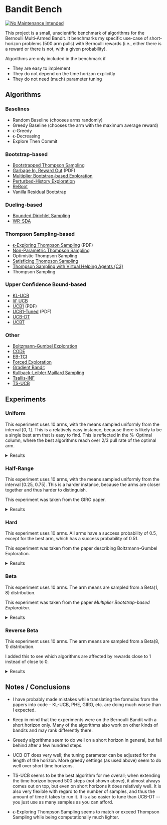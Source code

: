# Bandit Bench

[![No Maintenance Intended](http://unmaintained.tech/badge.svg)](http://unmaintained.tech/)

This project is a small, unscientific benchmark of algorithms for the Bernoulli
Multi-Armed Bandit. It benchmarks my specific use-case of short-horizon problems
(500 arm pulls) with Bernoulli rewards (i.e., either there is a reward or there
is not, with a given probability).

Algorithms are only included in the benchmark if

- They are easy to implement
- They do not depend on the time horizon explicitly
- They do not need (much) parameter tuning

## Algorithms

### Baselines

- Random Baseline (chooses arms randomly)
- Greedy Baseline (chooses the arm with the maximum average reward)
- ϵ-Greedy
- ϵ-Decreasing
- Explore Then Commit

### Bootstrap-based

- [Bootstrapped Thompson Sampling](https://arxiv.org/abs/1410.4009)
- [Garbage In, Reward Out](http://proceedings.mlr.press/v97/kveton19a/kveton19a.pdf) (PDF)
- [Multiplier Bootstrap-based Exploration](https://arxiv.org/abs/2302.01543)
- [Perturbed-History Exploration](https://arxiv.org/abs/1902.10089)
- [ReBoot](https://arxiv.org/abs/2002.08436)
- Vanilla Residual Bootstrap

### Dueling-based

- [Bounded Dirichlet Sampling](https://arxiv.org/abs/2111.09724)
- [WR-SDA](https://arxiv.org/abs/2010.14323)

### Thompson Sampling-based

- [ϵ-Exploring Thompson Sampling](https://proceedings.mlr.press/v202/jin23b/jin23b.pdf) (PDF)
- [Non-Parametric Thompson Sampling](https://proceedings.mlr.press/v117/riou20a.html)
- Optimistic Thompson Sampling
- [Satisficing Thompson Sampling](https://arxiv.org/abs/1704.09028)
- [Thompson Sampling with Virtual Helping Agents (C3)](https://arxiv.org/abs/2209.08197)
- Thompson Sampling

### Upper Confidence Bound-based

- [KL-UCB](https://arxiv.org/abs/1102.2490)
- [lil' UCB](https://arxiv.org/abs/1312.7308)
- [UCB1](https://homes.di.unimi.it/~cesabian/Pubblicazioni/ml-02.pdf) (PDF)
- [UCB1-Tuned](https://homes.di.unimi.it/~cesabian/Pubblicazioni/ml-02.pdf) (PDF)
- [UCB-DT](https://arxiv.org/abs/2110.02690)
- [UCBT](https://arxiv.org/abs/2102.05263)

### Other

- [Boltzmann-Gumbel Exploration](https://arxiv.org/abs/1705.10257)
- [CODE](https://arxiv.org/abs/2310.14751)
- [EB-TCI](https://arxiv.org/abs/2206.05979)
- [Forced Exploration](https://arxiv.org/abs/2312.07285)
- [Gradient Bandit](https://arxiv.org/abs/2402.17235)
- [Kullback-Leibler Maillard Sampling](https://arxiv.org/abs/2304.14989)
- [Tsallis-INF](https://arxiv.org/abs/1807.07623)
- [TS-UCB](https://arxiv.org/abs/2006.06372)

## Experiments

### Uniform

This experiment uses 10 arms, with the means sampled uniformly from the interval
[0, 1]. This is a relatively easy instance, because there is likely to be a
single best arm that is easy to find. This is reflected in the %-Optimal column,
where the best algorithms reach over 2/3 pull rate of the optimal arm.

<details>
<summary>Results</summary>

<!-- `> cat uniform.md` -->
<!-- BEGIN mdsh -->
| Algorithm                                                   | %-Optimal | Regret (Mean) | Regret (Median Absolute Deviation) |  Time  |
| ----------------------------------------------------------- | --------: | ------------: | ---------------------------------: | :----: |
| TS-UCB (100 samples)                                        |     72.02 |       16.8866 |                             3.3722 | 68.31s |
| TS-UCB (10 samples)                                         |     72.48 |       17.2679 |                             3.7317 | 6.99s  |
| UCB-DT (γ=1.00)                                             |     69.93 |       18.1466 |                             2.5287 | 2.42s  |
| UCB-DT (γ=0.95)                                             |     72.44 |       18.1946 |                             2.4725 | 2.42s  |
| UCB-DT (γ=0.75)                                             |     72.50 |       18.1962 |                             2.5172 | 2.41s  |
| UCB-DT (γ=0.90)                                             |     72.42 |       18.2016 |                             2.4807 | 2.45s  |
| CODE (δ=0.990)                                              |     68.91 |       18.9329 |                             2.9569 | 0.35s  |
| TS-UCB (1 samples)                                          |     71.83 |       19.5545 |                             5.3564 | 1.00s  |
| Greedy                                                      |     66.26 |       19.7129 |                             2.5470 | 0.08s  |
| ϵ-Decreasing (ϵ=0.990)                                      |     66.35 |       20.7765 |                             2.7735 | 0.14s  |
| Thompson Sampling with Virtual Helping Agents (Combiner C3) |     63.16 |       21.1041 |                             6.1932 | 23.75s |
| ϵ-Greedy (ϵ=0.010)                                          |     66.18 |       21.1769 |                             2.8588 | 0.08s  |
| ϵ-Decreasing (ϵ=0.900)                                      |     66.48 |       21.2824 |                             2.8492 | 0.15s  |
| ϵ-Greedy (ϵ=0.020)                                          |     65.99 |       22.7752 |                             3.1672 | 0.11s  |
| ϵ-Decreasing (ϵ=0.700)                                      |     66.55 |       23.6847 |                             3.3687 | 0.13s  |
| WR-SDA                                                      |     66.87 |       23.8280 |                             5.0922 | 1.60s  |
| Optimistic Thompson Sampling                                |     68.80 |       25.6235 |                             7.1784 | 0.89s  |
| ϵ-Greedy (ϵ=0.050)                                          |     65.45 |       27.3929 |                             4.0210 | 0.11s  |
| ϵ-Exploring Thompson Sampling                               |     62.82 |       27.9018 |                             9.2377 | 0.13s  |
| UCBT                                                        |     65.40 |       28.7984 |                             4.0759 | 0.09s  |
| Thompson Sampling                                           |     66.16 |       28.8956 |                             7.1444 | 0.59s  |
| Satisficing Thompson Sampling (ϵ=0.005)                     |     65.94 |       29.0318 |                             7.1008 | 0.85s  |
| Satisficing Thompson Sampling (ϵ=0.010)                     |     65.61 |       29.3229 |                             7.0179 | 0.94s  |
| KL-UCB                                                      |     66.78 |       29.6304 |                             7.3837 | 7.41s  |
| ReBoot (r=0.25)                                             |     61.18 |       30.3599 |                             5.2731 | 0.22s  |
| CODE (δ=0.900)                                              |     54.94 |       30.6423 |                             6.5536 | 0.35s  |
| ϵ-Decreasing (ϵ=0.500)                                      |     65.55 |       31.3306 |                             4.6232 | 0.13s  |
| UCB1-Tuned                                                  |     62.03 |       31.6747 |                             3.6906 | 0.24s  |
| Vanilla Residual Bootstrap (init=0)                         |     59.99 |       33.1442 |                             5.4073 | 0.16s  |
| Non-Parametric Thompson Sampling                            |     63.70 |       33.7962 |                             7.1820 | 4.21s  |
| ReBoot (r=0.50)                                             |     58.58 |       34.0829 |                             5.9224 | 0.28s  |
| Bounded Dirichlet Sampling                                  |     63.86 |       34.1647 |                             7.1345 | 2.31s  |
| Satisficing Thompson Sampling (ϵ=0.050)                     |     57.19 |       35.0506 |                             6.7983 | 0.91s  |
| ϵ-Greedy (ϵ=0.100)                                          |     63.98 |       35.8380 |                             5.3322 | 0.11s  |
| Multiplier Bootstrap-based Exploration                      |     60.70 |       36.1612 |                             4.2418 | 5.72s  |
| Kullback-Leibler Maillard Sampling                          |     59.67 |       37.5162 |                             8.3979 | 0.49s  |
| Perturbed-History Exploration (a=1.1)                       |     56.96 |       37.8929 |                             5.6711 | 0.78s  |
| Garbage In, Reward Out (a=0.10)                             |     57.65 |       38.7302 |                             5.2772 | 0.90s  |
| Vanilla Residual Bootstrap (init=1)                         |     59.43 |       40.6304 |                             4.7837 | 0.21s  |
| Bootstrapped Thompson Sampling (J=500)                      |     40.59 |       41.9370 |                            21.7066 | 4.28s  |
| Bootstrapped Thompson Sampling (J=1000)                     |     40.88 |       41.9668 |                            21.1936 | 8.30s  |
| Bootstrapped Thompson Sampling (J=100)                      |     40.77 |       42.3584 |                            21.7453 | 1.05s  |
| Bootstrapped Thompson Sampling (J=10)                       |     39.55 |       42.8224 |                            21.8677 | 0.38s  |
| Satisficing Thompson Sampling (ϵ=0.100)                     |     44.13 |       44.2992 |                            10.4673 | 0.96s  |
| lil' UCB (δ=0.100)                                          |     52.19 |       44.8365 |                             5.5606 | 0.27s  |
| Tsallis-INF                                                 |     54.25 |       46.4787 |                             5.9697 | 1.00s  |
| Forced Exploration                                          |     62.89 |       46.6666 |                             6.2607 | 0.08s  |
| ReBoot (r=0.90)                                             |     52.24 |       47.2795 |                             6.7367 | 0.27s  |
| Garbage In, Reward Out (a=0.33)                             |     51.74 |       49.2706 |                             5.5459 | 1.16s  |
| Vanilla Residual Bootstrap (init=5)                         |     55.69 |       50.7442 |                             6.1208 | 0.21s  |
| ReBoot (r=1.00)                                             |     49.90 |       51.8800 |                             6.7533 | 0.26s  |
| EB-TCI                                                      |     42.82 |       55.0174 |                            15.7714 | 0.31s  |
| Perturbed-History Exploration (a=2.1)                       |     47.44 |       56.5448 |                             6.0521 | 0.91s  |
| ETC (m=10)                                                  |     47.32 |       56.6956 |                            11.0554 | 0.14s  |
| lil' UCB (δ=0.010)                                          |     44.08 |       62.1486 |                             6.5312 | 0.28s  |
| Garbage In, Reward Out (a=1.00)                             |     43.03 |       66.4802 |                             6.9482 | 1.15s  |
| Boltzmann-Gumbel Exploration                                |     43.87 |       68.9250 |                             6.5817 | 0.42s  |
| ReBoot (r=1.50)                                             |     40.44 |       72.1794 |                             8.1305 | 0.26s  |
| lil' UCB (δ=0.001)                                          |     39.18 |       73.8291 |                             8.0325 | 0.25s  |
| ETC (m=5)                                                   |     27.93 |       78.7963 |                            24.1796 | 0.14s  |
| ReBoot (r=1.70)                                             |     37.41 |       79.4522 |                             8.9230 | 0.25s  |
| ϵ-Decreasing (ϵ=0.200)                                      |     50.82 |       81.7548 |                            11.1762 | 0.11s  |
| ETC (m=20)                                                  |     49.52 |       85.1694 |                            11.9964 | 0.14s  |
| UCB1                                                        |     34.52 |       86.8474 |                            10.2054 | 0.15s  |
| ReBoot (r=2.10)                                             |     32.31 |       92.8131 |                            10.7156 | 0.26s  |
| ETC (m=3)                                                   |     22.30 |       98.5252 |                            27.0722 | 0.13s  |
| ETC (m=25)                                                  |     41.95 |      105.2629 |                            14.8396 | 0.14s  |
| ETC (m=2)                                                   |     20.21 |      110.5641 |                            26.8868 | 0.10s  |
| Gradient Bandit                                             |     30.32 |      110.7043 |                            17.1641 | 0.37s  |
| Gradient Bandit (with baseline)                             |     31.34 |      113.5984 |                            11.7063 | 0.42s  |
| ϵ-Decreasing (ϵ=0.100)                                      |     35.59 |      127.2145 |                            17.7947 | 0.07s  |
| CODE (δ=0.050)                                              |     10.94 |      187.9726 |                            24.8420 | 0.36s  |
| Random                                                      |     10.01 |      204.0160 |                            30.3495 | 0.01s  |
<!-- END mdsh -->

</details>

### Half-Range

This experiment uses 10 arms, with the means sampled uniformly from the interval
\[0.25, 0.75\]. This is a harder instance, because the arms are closer together
and thus harder to distinguish.

This experiment was taken from the GIRO paper.

<details>
<summary>Results</summary>

<!-- `> cat half_range.md` -->
<!-- BEGIN mdsh -->
| Algorithm                                                   | %-Optimal | Regret (Mean) | Regret (Median Absolute Deviation) |  Time  |
| ----------------------------------------------------------- | --------: | ------------: | ---------------------------------: | :----: |
| UCB-DT (γ=0.90)                                             |     43.02 |       25.6120 |                             7.2004 | 2.48s  |
| UCB-DT (γ=0.95)                                             |     43.00 |       25.6319 |                             7.1816 | 2.51s  |
| UCB-DT (γ=0.75)                                             |     43.05 |       25.6700 |                             7.2075 | 2.46s  |
| Thompson Sampling with Virtual Helping Agents (Combiner C3) |     44.11 |       26.7250 |                             8.7506 | 11.42s |
| TS-UCB (100 samples)                                        |     45.02 |       26.9097 |                             6.2137 | 72.87s |
| CODE (δ=0.990)                                              |     39.41 |       27.7728 |                            10.1499 | 0.34s  |
| TS-UCB (10 samples)                                         |     44.55 |       27.9363 |                             5.9386 | 8.19s  |
| UCB-DT (γ=1.00)                                             |     38.52 |       28.0522 |                             9.8213 | 2.44s  |
| ϵ-Decreasing (ϵ=0.990)                                      |     38.24 |       28.1487 |                             9.6145 | 0.14s  |
| Greedy                                                      |     37.83 |       28.2076 |                             9.9996 | 0.08s  |
| ϵ-Decreasing (ϵ=0.900)                                      |     38.32 |       28.3069 |                             9.4761 | 0.13s  |
| ϵ-Decreasing (ϵ=0.700)                                      |     39.35 |       28.3077 |                             8.7988 | 0.14s  |
| ϵ-Greedy (ϵ=0.010)                                          |     38.03 |       28.4793 |                             9.7905 | 0.08s  |
| ϵ-Greedy (ϵ=0.020)                                          |     38.36 |       28.6900 |                             9.4808 | 0.11s  |
| ϵ-Greedy (ϵ=0.050)                                          |     39.46 |       29.3486 |                             8.7084 | 0.11s  |
| Bootstrapped Thompson Sampling (J=10)                       |     38.57 |       29.4073 |                            13.9756 | 0.36s  |
| ϵ-Decreasing (ϵ=0.500)                                      |     40.91 |       29.4333 |                             7.5048 | 0.13s  |
| ϵ-Exploring Thompson Sampling                               |     40.14 |       30.7659 |                             8.9988 | 0.14s  |
| Bootstrapped Thompson Sampling (J=500)                      |     38.36 |       30.8943 |                            13.6813 | 4.24s  |
| Bootstrapped Thompson Sampling (J=100)                      |     38.23 |       30.9704 |                            13.6387 | 1.05s  |
| Bootstrapped Thompson Sampling (J=1000)                     |     37.93 |       31.2238 |                            13.7505 | 8.29s  |
| ϵ-Greedy (ϵ=0.100)                                          |     40.16 |       31.5381 |                             7.6639 | 0.11s  |
| TS-UCB (1 samples)                                          |     41.21 |       31.8313 |                             6.2230 | 0.89s  |
| UCBT                                                        |     41.92 |       32.0754 |                             5.3843 | 0.10s  |
| Forced Exploration                                          |     41.72 |       33.1699 |                             5.7046 | 0.08s  |
| WR-SDA                                                      |     37.74 |       34.3702 |                             7.8470 | 2.47s  |
| CODE (δ=0.900)                                              |     35.87 |       35.7202 |                            11.4984 | 0.36s  |
| UCB1-Tuned                                                  |     38.36 |       36.0304 |                             5.8517 | 0.25s  |
| ReBoot (r=0.25)                                             |     35.81 |       36.8892 |                             8.1828 | 0.19s  |
| Vanilla Residual Bootstrap (init=0)                         |     35.10 |       38.0391 |                             7.9288 | 0.17s  |
| Optimistic Thompson Sampling                                |     36.78 |       38.4207 |                             7.1289 | 0.85s  |
| Multiplier Bootstrap-based Exploration                      |     36.05 |       38.7066 |                             7.0003 | 5.70s  |
| ReBoot (r=0.50)                                             |     34.21 |       39.5480 |                             8.2009 | 0.23s  |
| ETC (m=10)                                                  |     33.45 |       40.0881 |                            11.7950 | 0.13s  |
| Thompson Sampling                                           |     35.01 |       40.5420 |                             7.5125 | 0.60s  |
| Satisficing Thompson Sampling (ϵ=0.005)                     |     34.96 |       40.5786 |                             7.5540 | 0.85s  |
| Satisficing Thompson Sampling (ϵ=0.010)                     |     34.87 |       40.6461 |                             7.5447 | 0.90s  |
| Garbage In, Reward Out (a=0.10)                             |     33.73 |       42.0945 |                             7.6013 | 1.09s  |
| Perturbed-History Exploration (a=1.1)                       |     33.49 |       42.3004 |                             7.7267 | 0.81s  |
| KL-UCB                                                      |     34.54 |       42.7149 |                             6.2245 | 7.75s  |
| EB-TCI                                                      |     30.56 |       42.8317 |                             9.3319 | 0.35s  |
| Satisficing Thompson Sampling (ϵ=0.050)                     |     32.52 |       43.1108 |                             8.0902 | 0.92s  |
| Non-Parametric Thompson Sampling                            |     33.09 |       43.6865 |                             7.5605 | 4.27s  |
| Vanilla Residual Bootstrap (init=1)                         |     32.88 |       43.7710 |                             7.4509 | 0.21s  |
| Bounded Dirichlet Sampling                                  |     32.79 |       44.7466 |                             7.9659 | 2.58s  |
| Tsallis-INF                                                 |     32.35 |       45.6862 |                             8.4068 | 1.06s  |
| lil' UCB (δ=0.100)                                          |     31.70 |       46.4287 |                             6.7023 | 0.28s  |
| Kullback-Leibler Maillard Sampling                          |     29.69 |       47.8324 |                             8.4744 | 0.50s  |
| Satisficing Thompson Sampling (ϵ=0.100)                     |     27.45 |       48.1450 |                            10.2207 | 0.96s  |
| Garbage In, Reward Out (a=0.33)                             |     30.11 |       48.1458 |                             8.0648 | 1.24s  |
| ReBoot (r=0.90)                                             |     29.34 |       48.4181 |                             8.4845 | 0.25s  |
| ϵ-Decreasing (ϵ=0.200)                                      |     33.79 |       49.1413 |                             7.5396 | 0.12s  |
| ETC (m=5)                                                   |     21.32 |       50.0278 |                            17.6885 | 0.13s  |
| ReBoot (r=1.00)                                             |     27.89 |       50.9352 |                             8.6898 | 0.25s  |
| ETC (m=20)                                                  |     31.24 |       51.1732 |                             8.6350 | 0.13s  |
| Perturbed-History Exploration (a=2.1)                       |     27.91 |       52.2188 |                             8.4423 | 0.96s  |
| Vanilla Residual Bootstrap (init=5)                         |     28.26 |       53.2834 |                             8.4062 | 0.21s  |
| ETC (m=25)                                                  |     32.18 |       56.3820 |                             8.2546 | 0.14s  |
| lil' UCB (δ=0.010)                                          |     25.83 |       56.9410 |                             8.2814 | 0.28s  |
| Garbage In, Reward Out (a=1.00)                             |     25.12 |       57.7304 |                             9.1152 | 1.17s  |
| Boltzmann-Gumbel Exploration                                |     25.61 |       58.0539 |                             8.8928 | 0.31s  |
| ReBoot (r=1.50)                                             |     22.85 |       61.0890 |                             9.6647 | 0.24s  |
| lil' UCB (δ=0.001)                                          |     22.85 |       62.7995 |                             9.1698 | 0.25s  |
| ReBoot (r=1.70)                                             |     21.38 |       64.4112 |                            10.0761 | 0.24s  |
| UCB1                                                        |     20.42 |       68.0927 |                            10.1489 | 0.16s  |
| ϵ-Decreasing (ϵ=0.100)                                      |     24.60 |       68.8686 |                             9.8576 | 0.07s  |
| ReBoot (r=2.10)                                             |     19.16 |       69.7726 |                            10.8419 | 0.24s  |
| ETC (m=3)                                                   |     15.41 |       69.9994 |                            18.3348 | 0.13s  |
| Gradient Bandit                                             |     19.00 |       75.4704 |                            12.4808 | 0.37s  |
| Gradient Bandit (with baseline)                             |     18.51 |       77.0723 |                            10.7145 | 0.43s  |
| ETC (m=2)                                                   |     15.27 |       80.4676 |                            18.0151 | 0.10s  |
| Random                                                      |     10.01 |      102.0080 |                            15.1748 | 0.02s  |
| CODE (δ=0.050)                                              |     10.00 |      102.0185 |                            14.8649 | 0.36s  |
<!-- END mdsh -->

</details>

### Hard

This experiment uses 10 arms. All arms have a success probability of 0.5, except
for the best arm, which has a success probability of 0.51.

This experiment was taken from the paper describing Boltzmann-Gumbel Exploration.

<details>
<summary>Results</summary>

<!-- `> cat hard.md` -->
<!-- BEGIN mdsh -->
| Algorithm                                                   | %-Optimal | Regret (Mean) | Regret (Median Absolute Deviation) |  Time  |
| ----------------------------------------------------------- | --------: | ------------: | ---------------------------------: | :----: |
| Greedy                                                      |     17.00 |        4.1498 |                             0.1100 | 0.08s  |
| ϵ-Decreasing (ϵ=0.990)                                      |     16.90 |        4.1552 |                             0.1000 | 0.15s  |
| ϵ-Decreasing (ϵ=0.900)                                      |     16.80 |        4.1598 |                             0.1000 | 0.14s  |
| ϵ-Greedy (ϵ=0.010)                                          |     16.64 |        4.1682 |                             0.1000 | 0.08s  |
| ϵ-Decreasing (ϵ=0.700)                                      |     16.29 |        4.1854 |                             0.1000 | 0.14s  |
| ϵ-Greedy (ϵ=0.020)                                          |     16.25 |        4.1873 |                             0.1000 | 0.12s  |
| ϵ-Greedy (ϵ=0.050)                                          |     15.11 |        4.2447 |                             0.0900 | 0.12s  |
| ϵ-Decreasing (ϵ=0.500)                                      |     14.77 |        4.2614 |                             0.0800 | 0.14s  |
| ϵ-Decreasing (ϵ=0.200)                                      |     14.05 |        4.2973 |                             0.1600 | 0.12s  |
| ϵ-Greedy (ϵ=0.100)                                          |     13.97 |        4.3014 |                             0.0800 | 0.11s  |
| ϵ-Exploring Thompson Sampling                               |     13.74 |        4.3130 |                             0.1100 | 0.14s  |
| Forced Exploration                                          |     13.53 |        4.3235 |                             0.1000 | 0.08s  |
| UCB-DT (γ=0.90)                                             |     13.27 |        4.3365 |                             0.1000 | 2.49s  |
| UCB-DT (γ=0.95)                                             |     13.27 |        4.3365 |                             0.1000 | 2.45s  |
| UCB-DT (γ=1.00)                                             |     13.19 |        4.3406 |                             0.1200 | 2.46s  |
| UCB-DT (γ=0.75)                                             |     13.05 |        4.3474 |                             0.1000 | 2.44s  |
| TS-UCB (100 samples)                                        |     12.17 |        4.3915 |                             0.2500 | 75.33s |
| UCBT                                                        |     12.17 |        4.3916 |                             0.4200 | 0.09s  |
| ϵ-Decreasing (ϵ=0.100)                                      |     11.91 |        4.4043 |                             0.1500 | 0.07s  |
| Bootstrapped Thompson Sampling (J=10)                       |     11.83 |        4.4083 |                             0.1600 | 0.36s  |
| Bootstrapped Thompson Sampling (J=500)                      |     11.80 |        4.4101 |                             0.3400 | 4.32s  |
| Bootstrapped Thompson Sampling (J=1000)                     |     11.78 |        4.4109 |                             0.3400 | 8.32s  |
| Bootstrapped Thompson Sampling (J=100)                      |     11.76 |        4.4118 |                             0.3100 | 1.06s  |
| EB-TCI                                                      |     11.56 |        4.4218 |                             0.4400 | 0.32s  |
| WR-SDA                                                      |     11.52 |        4.4238 |                             0.3200 | 1.74s  |
| TS-UCB (10 samples)                                         |     11.46 |        4.4271 |                             0.2500 | 7.80s  |
| Thompson Sampling with Virtual Helping Agents (Combiner C3) |     11.45 |        4.4276 |                             0.2600 | 4.59s  |
| Vanilla Residual Bootstrap (init=0)                         |     11.42 |        4.4292 |                             0.3500 | 0.17s  |
| CODE (δ=0.900)                                              |     11.39 |        4.4305 |                             0.4900 | 0.36s  |
| ReBoot (r=0.25)                                             |     11.38 |        4.4311 |                             0.3500 | 0.19s  |
| ReBoot (r=0.50)                                             |     11.34 |        4.4329 |                             0.3800 | 0.24s  |
| TS-UCB (1 samples)                                          |     11.21 |        4.4395 |                             0.2400 | 0.84s  |
| CODE (δ=0.990)                                              |     11.21 |        4.4397 |                             0.1200 | 0.35s  |
| Optimistic Thompson Sampling                                |     11.20 |        4.4399 |                             0.3000 | 0.88s  |
| Garbage In, Reward Out (a=0.10)                             |     11.16 |        4.4418 |                             0.3400 | 1.13s  |
| Non-Parametric Thompson Sampling                            |     11.16 |        4.4422 |                             0.3400 | 4.28s  |
| Satisficing Thompson Sampling (ϵ=0.010)                     |     11.15 |        4.4425 |                             0.3400 | 0.92s  |
| Satisficing Thompson Sampling (ϵ=0.005)                     |     11.15 |        4.4426 |                             0.3300 | 0.82s  |
| Thompson Sampling                                           |     11.14 |        4.4429 |                             0.3300 | 0.60s  |
| Perturbed-History Exploration (a=1.1)                       |     11.13 |        4.4433 |                             0.3600 | 0.86s  |
| Multiplier Bootstrap-based Exploration                      |     11.12 |        4.4439 |                             0.3100 | 5.89s  |
| Vanilla Residual Bootstrap (init=1)                         |     11.11 |        4.4443 |                             0.3500 | 0.21s  |
| Satisficing Thompson Sampling (ϵ=0.050)                     |     11.09 |        4.4454 |                             0.4000 | 0.93s  |
| Garbage In, Reward Out (a=0.33)                             |     11.04 |        4.4480 |                             0.3800 | 1.23s  |
| Tsallis-INF                                                 |     11.01 |        4.4497 |                             0.2700 | 0.99s  |
| KL-UCB                                                      |     10.99 |        4.4505 |                             0.2800 | 7.82s  |
| ReBoot (r=0.90)                                             |     10.94 |        4.4528 |                             0.3800 | 0.25s  |
| Kullback-Leibler Maillard Sampling                          |     10.91 |        4.4544 |                             0.3500 | 0.50s  |
| Perturbed-History Exploration (a=2.1)                       |     10.89 |        4.4557 |                             0.3400 | 0.97s  |
| Vanilla Residual Bootstrap (init=5)                         |     10.85 |        4.4574 |                             0.2700 | 0.20s  |
| lil' UCB (δ=0.100)                                          |     10.85 |        4.4575 |                             0.2600 | 0.29s  |
| ReBoot (r=1.00)                                             |     10.84 |        4.4578 |                             0.3500 | 0.24s  |
| Bounded Dirichlet Sampling                                  |     10.83 |        4.4586 |                             0.3100 | 2.33s  |
| UCB1-Tuned                                                  |     10.74 |        4.4632 |                             0.2400 | 0.24s  |
| Satisficing Thompson Sampling (ϵ=0.100)                     |     10.72 |        4.4641 |                             0.3100 | 0.95s  |
| lil' UCB (δ=0.010)                                          |     10.70 |        4.4651 |                             0.2200 | 0.30s  |
| Boltzmann-Gumbel Exploration                                |     10.67 |        4.4663 |                             0.2700 | 0.31s  |
| Garbage In, Reward Out (a=1.00)                             |     10.66 |        4.4669 |                             0.2600 | 1.15s  |
| lil' UCB (δ=0.001)                                          |     10.54 |        4.4730 |                             0.2000 | 0.27s  |
| ReBoot (r=1.50)                                             |     10.49 |        4.4756 |                             0.2100 | 0.26s  |
| ReBoot (r=1.70)                                             |     10.40 |        4.4798 |                             0.1800 | 0.27s  |
| ReBoot (r=2.10)                                             |     10.29 |        4.4854 |                             0.1400 | 0.28s  |
| ETC (m=25)                                                  |     10.27 |        4.4863 |                             0.0000 | 0.13s  |
| Gradient Bandit                                             |     10.27 |        4.4866 |                             0.1300 | 0.37s  |
| UCB1                                                        |     10.23 |        4.4883 |                             0.1600 | 0.13s  |
| Gradient Bandit (with baseline)                             |     10.23 |        4.4887 |                             0.1100 | 0.41s  |
| ETC (m=5)                                                   |     10.11 |        4.4943 |                             0.0000 | 0.13s  |
| ETC (m=20)                                                  |     10.11 |        4.4946 |                             0.0000 | 0.13s  |
| ETC (m=2)                                                   |     10.04 |        4.4982 |                             0.4300 | 0.09s  |
| ETC (m=3)                                                   |     10.04 |        4.4982 |                             0.4300 | 0.13s  |
| Random                                                      |     10.02 |        4.4992 |                             0.0500 | 0.01s  |
| CODE (δ=0.050)                                              |     10.00 |        4.5000 |                             0.0000 | 0.36s  |
| ETC (m=10)                                                  |      9.94 |        4.5030 |                             0.0000 | 0.13s  |
<!-- END mdsh -->

</details>

### Beta

This experiment uses 10 arms. The arm means are sampled from a Beta(1, 8) distribution.

This experiment was taken from the paper *Multiplier Bootstrap-based Exploration*.

<details>
<summary>Results</summary>

<!-- `> cat beta.md` -->
<!-- BEGIN mdsh -->
| Algorithm                                                   | %-Optimal | Regret (Mean) | Regret (Median Absolute Deviation) |  Time  |
| ----------------------------------------------------------- | --------: | ------------: | ---------------------------------: | :----: |
| UCB-DT (γ=0.75)                                             |     54.64 |       22.4071 |                             6.1492 | 2.28s  |
| UCB-DT (γ=0.90)                                             |     54.45 |       22.4627 |                             6.1571 | 2.35s  |
| UCB-DT (γ=0.95)                                             |     54.39 |       22.4968 |                             6.1852 | 2.32s  |
| UCB-DT (γ=1.00)                                             |     53.32 |       22.6778 |                             7.3649 | 2.24s  |
| Thompson Sampling with Virtual Helping Agents (Combiner C3) |     56.94 |       22.9408 |                             7.1147 | 17.00s |
| CODE (δ=0.990)                                              |     51.11 |       23.5974 |                             9.3932 | 0.34s  |
| TS-UCB (100 samples)                                        |     56.12 |       24.7437 |                             4.2837 | 72.34s |
| ReBoot (r=0.25)                                             |     52.26 |       24.7586 |                             8.6759 | 0.20s  |
| TS-UCB (10 samples)                                         |     54.96 |       26.2734 |                             4.2721 | 7.95s  |
| UCBT                                                        |     47.49 |       28.8558 |                             8.0049 | 0.09s  |
| ReBoot (r=0.50)                                             |     51.44 |       28.9633 |                             6.3791 | 0.24s  |
| TS-UCB (1 samples)                                          |     52.69 |       29.2908 |                             4.9082 | 0.94s  |
| ϵ-Decreasing (ϵ=0.500)                                      |     45.66 |       30.9426 |                            10.3885 | 0.14s  |
| Bootstrapped Thompson Sampling (J=10)                       |     49.88 |       31.1623 |                             6.5576 | 0.37s  |
| Forced Exploration                                          |     48.86 |       31.4112 |                             9.0715 | 0.08s  |
| Multiplier Bootstrap-based Exploration                      |     49.17 |       32.4139 |                             6.0942 | 5.69s  |
| ϵ-Decreasing (ϵ=0.700)                                      |     42.88 |       32.7340 |                            12.0469 | 0.14s  |
| ϵ-Exploring Thompson Sampling                               |     44.38 |       33.2239 |                            12.5400 | 0.14s  |
| ϵ-Greedy (ϵ=0.100)                                          |     44.10 |       33.2831 |                            11.8153 | 0.11s  |
| ϵ-Greedy (ϵ=0.050)                                          |     42.23 |       33.7998 |                            13.3609 | 0.12s  |
| UCB1-Tuned                                                  |     48.22 |       34.0173 |                             5.5690 | 0.24s  |
| Bootstrapped Thompson Sampling (J=100)                      |     47.17 |       34.7044 |                             6.3147 | 1.05s  |
| Garbage In, Reward Out (a=0.10)                             |     46.53 |       35.1309 |                             6.4203 | 0.88s  |
| Bootstrapped Thompson Sampling (J=500)                      |     46.87 |       35.1931 |                             6.3344 | 4.26s  |
| Bootstrapped Thompson Sampling (J=1000)                     |     46.77 |       35.2492 |                             6.3528 | 8.32s  |
| Vanilla Residual Bootstrap (init=1)                         |     46.87 |       35.3194 |                             6.1483 | 0.21s  |
| ϵ-Decreasing (ϵ=0.900)                                      |     40.31 |       35.3717 |                            14.8777 | 0.14s  |
| Optimistic Thompson Sampling                                |     47.14 |       35.7522 |                             6.0706 | 0.92s  |
| ϵ-Greedy (ϵ=0.020)                                          |     39.94 |       35.9324 |                            16.4079 | 0.12s  |
| ϵ-Decreasing (ϵ=0.990)                                      |     39.46 |       36.2891 |                            16.3213 | 0.14s  |
| Vanilla Residual Bootstrap (init=0)                         |     39.16 |       36.6560 |                            16.2068 | 0.17s  |
| ETC (m=5)                                                   |     39.97 |       37.5465 |                            17.0296 | 0.13s  |
| Thompson Sampling                                           |     45.10 |       37.7381 |                             6.5241 | 0.63s  |
| Satisficing Thompson Sampling (ϵ=0.005)                     |     45.09 |       37.7390 |                             6.4866 | 0.91s  |
| ϵ-Greedy (ϵ=0.010)                                          |     38.41 |       37.7394 |                            18.4671 | 0.09s  |
| Satisficing Thompson Sampling (ϵ=0.010)                     |     44.99 |       37.8316 |                             6.5136 | 0.93s  |
| KL-UCB                                                      |     44.75 |       37.9754 |                             5.7666 | 7.52s  |
| ETC (m=10)                                                  |     40.33 |       38.9869 |                            13.6763 | 0.14s  |
| Non-Parametric Thompson Sampling                            |     43.90 |       39.3507 |                             6.7160 | 4.21s  |
| Greedy                                                      |     36.66 |       39.9099 |                            21.7087 | 0.09s  |
| Bounded Dirichlet Sampling                                  |     43.54 |       39.9645 |                             6.6454 | 2.45s  |
| CODE (δ=0.900)                                              |     40.61 |       40.2050 |                            13.2482 | 0.37s  |
| ReBoot (r=0.90)                                             |     42.54 |       40.7881 |                             7.1968 | 0.24s  |
| Satisficing Thompson Sampling (ϵ=0.050)                     |     41.59 |       40.8984 |                             7.1496 | 0.97s  |
| WR-SDA                                                      |     36.73 |       41.0443 |                            19.6162 | 2.76s  |
| Kullback-Leibler Maillard Sampling                          |     40.83 |       41.4463 |                             7.5405 | 0.49s  |
| Perturbed-History Exploration (a=1.1)                       |     40.79 |       42.7866 |                             7.3646 | 0.83s  |
| ReBoot (r=1.00)                                             |     40.65 |       43.3432 |                             7.6618 | 0.25s  |
| ϵ-Decreasing (ϵ=0.200)                                      |     41.58 |       44.0842 |                            11.9547 | 0.12s  |
| Garbage In, Reward Out (a=0.33)                             |     38.75 |       45.1922 |                             7.8091 | 1.04s  |
| ETC (m=3)                                                   |     33.51 |       45.7840 |                            28.1017 | 0.13s  |
| ETC (m=20)                                                  |     37.94 |       47.1134 |                            13.4466 | 0.14s  |
| Satisficing Thompson Sampling (ϵ=0.100)                     |     33.63 |       48.2505 |                             9.6052 | 0.99s  |
| lil' UCB (δ=0.100)                                          |     36.34 |       48.6046 |                             7.3285 | 0.28s  |
| ETC (m=25)                                                  |     37.82 |       51.7141 |                            13.9357 | 0.14s  |
| ETC (m=2)                                                   |     29.53 |       53.1694 |                            28.6333 | 0.10s  |
| ReBoot (r=1.50)                                             |     33.20 |       53.6329 |                            10.8113 | 0.23s  |
| Perturbed-History Exploration (a=2.1)                       |     32.69 |       53.7141 |                             9.5801 | 1.02s  |
| Tsallis-INF                                                 |     32.39 |       54.7917 |                            11.3371 | 1.05s  |
| Vanilla Residual Bootstrap (init=5)                         |     31.29 |       56.3702 |                            10.3022 | 0.21s  |
| ReBoot (r=1.70)                                             |     30.99 |       56.8129 |                            12.0371 | 0.24s  |
| Garbage In, Reward Out (a=1.00)                             |     29.48 |       58.3347 |                            11.5697 | 1.22s  |
| Boltzmann-Gumbel Exploration                                |     29.89 |       58.4917 |                            11.5794 | 0.32s  |
| lil' UCB (δ=0.010)                                          |     29.25 |       58.7242 |                            11.2953 | 0.28s  |
| EB-TCI                                                      |     24.42 |       59.0388 |                            22.7179 | 0.30s  |
| ϵ-Decreasing (ϵ=0.100)                                      |     30.85 |       61.5675 |                            16.7498 | 0.08s  |
| ReBoot (r=2.10)                                             |     27.57 |       61.9376 |                            14.1671 | 0.24s  |
| lil' UCB (δ=0.001)                                          |     25.41 |       64.5631 |                            14.7753 | 0.25s  |
| UCB1                                                        |     22.31 |       69.6096 |                            17.0817 | 0.16s  |
| Gradient Bandit                                             |     20.28 |       74.1103 |                            17.5927 | 0.38s  |
| Gradient Bandit (with baseline)                             |     19.93 |       74.7782 |                            17.8747 | 0.42s  |
| Random                                                      |      9.99 |       93.1436 |                            26.0904 | 0.02s  |
| CODE (δ=0.050)                                              |     10.00 |       93.1468 |                            25.9588 | 0.36s  |
<!-- END mdsh -->

</details>

### Reverse Beta

This experiment uses 10 arms. The arm means are sampled from a Beta(8, 1) distribution.

I added this to see which algorithms are affected by rewards close to 1 instead of close to 0.

<details>
<summary>Results</summary>

<!-- `> cat reverse_beta.md` -->
<!-- BEGIN mdsh -->
| Algorithm                                                   | %-Optimal | Regret (Mean) | Regret (Median Absolute Deviation) |  Time  |
| ----------------------------------------------------------- | --------: | ------------: | ---------------------------------: | :----: |
| TS-UCB (100 samples)                                        |     57.85 |        6.9470 |                             2.3223 | 68.03s |
| TS-UCB (10 samples)                                         |     57.75 |        7.2685 |                             2.1360 | 7.03s  |
| TS-UCB (1 samples)                                          |     57.78 |        7.8597 |                             1.9439 | 0.85s  |
| UCB-DT (γ=1.00)                                             |     55.66 |        8.4709 |                             1.4837 | 2.47s  |
| UCB-DT (γ=0.90)                                             |     55.84 |        8.5612 |                             1.5143 | 2.45s  |
| UCB-DT (γ=0.95)                                             |     55.76 |        8.5784 |                             1.5121 | 2.45s  |
| Greedy                                                      |     53.82 |        8.6471 |                             1.5273 | 0.08s  |
| UCB-DT (γ=0.75)                                             |     55.91 |        8.6739 |                             1.5558 | 2.42s  |
| ϵ-Decreasing (ϵ=0.990)                                      |     53.57 |        8.8897 |                             1.5610 | 0.14s  |
| ϵ-Decreasing (ϵ=0.900)                                      |     53.45 |        9.0268 |                             1.5815 | 0.14s  |
| ϵ-Greedy (ϵ=0.010)                                          |     53.34 |        9.0561 |                             1.5947 | 0.09s  |
| Optimistic Thompson Sampling                                |     54.95 |        9.3835 |                             3.1222 | 0.77s  |
| ϵ-Greedy (ϵ=0.020)                                          |     52.84 |        9.4814 |                             1.6900 | 0.11s  |
| CODE (δ=0.990)                                              |     48.81 |        9.4822 |                             1.7486 | 0.36s  |
| ϵ-Decreasing (ϵ=0.700)                                      |     52.78 |        9.6599 |                             1.7204 | 0.14s  |
| WR-SDA                                                      |     52.23 |       10.2123 |                             2.7845 | 0.88s  |
| ϵ-Greedy (ϵ=0.050)                                          |     51.57 |       10.7107 |                             1.9386 | 0.12s  |
| ϵ-Exploring Thompson Sampling                               |     45.15 |       10.8883 |                             4.0500 | 0.14s  |
| ϵ-Decreasing (ϵ=0.500)                                      |     50.84 |       11.5088 |                             2.0720 | 0.14s  |
| KL-UCB                                                      |     51.49 |       11.6751 |                             3.5785 | 6.26s  |
| Thompson Sampling                                           |     48.51 |       12.4396 |                             2.7769 | 0.60s  |
| Thompson Sampling with Virtual Helping Agents (Combiner C3) |     37.00 |       12.6026 |                             4.1618 | 13.29s |
| Satisficing Thompson Sampling (ϵ=0.005)                     |     47.58 |       12.6638 |                             2.7907 | 0.76s  |
| ϵ-Greedy (ϵ=0.100)                                          |     49.34 |       12.7974 |                             2.3308 | 0.11s  |
| Satisficing Thompson Sampling (ϵ=0.010)                     |     45.49 |       13.1710 |                             2.8249 | 0.81s  |
| Non-Parametric Thompson Sampling                            |     47.46 |       13.6038 |                             4.3455 | 4.11s  |
| Forced Exploration                                          |     48.30 |       13.9900 |                             2.5181 | 0.08s  |
| Bounded Dirichlet Sampling                                  |     45.58 |       14.5418 |                             4.6561 | 2.19s  |
| Kullback-Leibler Maillard Sampling                          |     43.53 |       15.1294 |                             5.1731 | 0.46s  |
| UCBT                                                        |     32.33 |       18.1863 |                             6.0728 | 0.09s  |
| Satisficing Thompson Sampling (ϵ=0.050)                     |     23.97 |       18.9613 |                             5.2597 | 0.88s  |
| EB-TCI                                                      |     35.93 |       19.7395 |                             5.2415 | 0.29s  |
| ReBoot (r=0.25)                                             |     34.89 |       19.9697 |                             3.1894 | 0.19s  |
| Vanilla Residual Bootstrap (init=0)                         |     33.47 |       21.5207 |                             3.2212 | 0.17s  |
| Multiplier Bootstrap-based Exploration                      |     28.45 |       22.2710 |                             3.5416 | 5.68s  |
| ETC (m=20)                                                  |     33.55 |       22.3233 |                             4.2529 | 0.14s  |
| ETC (m=10)                                                  |     27.09 |       22.3539 |                             6.4168 | 0.14s  |
| ReBoot (r=0.50)                                             |     30.87 |       22.5161 |                             3.8147 | 0.23s  |
| ϵ-Decreasing (ϵ=0.200)                                      |     38.74 |       22.6530 |                             4.3599 | 0.12s  |
| UCB1-Tuned                                                  |     25.07 |       22.9077 |                             3.4824 | 0.25s  |
| Vanilla Residual Bootstrap (init=1)                         |     31.19 |       23.1578 |                             3.3412 | 0.21s  |
| Tsallis-INF                                                 |     26.30 |       23.2635 |                             4.3108 | 0.98s  |
| Vanilla Residual Bootstrap (init=5)                         |     30.48 |       23.8825 |                             3.5154 | 0.21s  |
| Garbage In, Reward Out (a=0.10)                             |     26.82 |       23.9510 |                             3.8778 | 0.84s  |
| Perturbed-History Exploration (a=1.1)                       |     24.17 |       24.8624 |                             4.3134 | 0.89s  |
| Satisficing Thompson Sampling (ϵ=0.100)                     |     12.50 |       26.5896 |                             8.8139 | 0.87s  |
| ETC (m=25)                                                  |     28.64 |       27.0247 |                             5.2417 | 0.14s  |
| CODE (δ=0.900)                                              |     16.26 |       27.7259 |                             4.4425 | 0.40s  |
| Garbage In, Reward Out (a=0.33)                             |     21.22 |       28.0093 |                             4.7583 | 1.14s  |
| Bootstrapped Thompson Sampling (J=500)                      |     17.05 |       28.0954 |                            16.5475 | 4.22s  |
| Bootstrapped Thompson Sampling (J=1000)                     |     16.11 |       28.1867 |                            16.6249 | 8.27s  |
| ReBoot (r=0.90)                                             |     24.08 |       28.2376 |                             5.0547 | 0.24s  |
| lil' UCB (δ=0.100)                                          |     19.19 |       28.5694 |                             4.7509 | 0.27s  |
| Bootstrapped Thompson Sampling (J=100)                      |     15.82 |       29.0489 |                            16.7117 | 1.04s  |
| ReBoot (r=1.00)                                             |     22.53 |       29.7884 |                             5.3791 | 0.24s  |
| Bootstrapped Thompson Sampling (J=10)                       |     15.12 |       30.0861 |                            17.7177 | 0.35s  |
| Perturbed-History Exploration (a=2.1)                       |     18.72 |       30.3983 |                             5.2058 | 1.04s  |
| lil' UCB (δ=0.010)                                          |     16.72 |       32.2288 |                             5.5208 | 0.28s  |
| Garbage In, Reward Out (a=1.00)                             |     17.26 |       32.4632 |                             5.6672 | 1.17s  |
| ϵ-Decreasing (ϵ=0.100)                                      |     27.51 |       32.6383 |                             6.3517 | 0.08s  |
| Boltzmann-Gumbel Exploration                                |     17.44 |       32.7460 |                             5.6438 | 0.32s  |
| lil' UCB (δ=0.001)                                          |     15.51 |       34.2797 |                             5.8524 | 0.26s  |
| ReBoot (r=1.50)                                             |     18.20 |       35.2644 |                             6.5573 | 0.24s  |
| UCB1                                                        |     14.55 |       36.1248 |                             6.3580 | 0.16s  |
| ReBoot (r=1.70)                                             |     17.25 |       36.7828 |                             6.9301 | 0.24s  |
| ReBoot (r=2.10)                                             |     15.90 |       39.2124 |                             7.5247 | 0.24s  |
| Gradient Bandit                                             |     13.72 |       39.5229 |                             8.1141 | 0.38s  |
| Gradient Bandit (with baseline)                             |     13.15 |       40.8926 |                             7.4944 | 0.42s  |
| ETC (m=5)                                                   |     12.36 |       41.7571 |                             9.1900 | 0.14s  |
| ETC (m=3)                                                   |     12.03 |       43.5920 |                             9.6906 | 0.14s  |
| ETC (m=2)                                                   |     11.03 |       45.2564 |                             9.3287 | 0.11s  |
| CODE (δ=0.050)                                              |     10.00 |       49.2639 |                             9.8811 | 0.37s  |
| Random                                                      |      9.99 |       49.2870 |                            10.0029 | 0.02s  |
<!-- END mdsh -->

</details>

## Notes / Conclusions

- I have probably made mistakes while translating the formulas from the papers
  into code – KL-UCB, PHE, GIRO, etc. are doing much worse than I expected.

- Keep in mind that the experiments were on the Bernoulli Bandit with a short
  horizon only. Many of the algorithms also work on other kinds of bandits and
  may rank differently there.

- Greedy algorithms seem to do well on a short horizon in general, but fall
  behind after a few hundred steps.

- UCB-DT does very well; the tuning parameter can be adjusted for the length
  of the horizon. More greedy settings (as used above) seem to do well over
  short time horizons.

- TS-UCB seems to be the best algorithm for me overall; when extending the time
  horizon beyond 500 steps (not shown above), it almost always comes out on top,
  but even on short horizons it does relatively well. It is also very flexible
  with regard to the number of samples, and thus the amount of time it takes to
  run it. It is also easier to tune than UCB-DT -- you just use as many samples
  as you can afford.

- ϵ-Exploring Thompson Sampling seems to match or exceed Thompson Sampling
  while being computationally much lighter.
